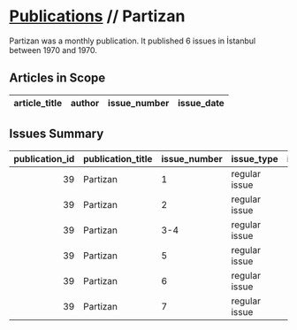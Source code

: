 # [Publications](firstlevel_publications.md) // Partizan

Partizan was a monthly publication. It published 6 issues in İstanbul between 1970 and 1970.

## Articles in Scope

| article_title   | author   | issue_number   | issue_date   |
|-----------------|----------|----------------|--------------|

## Issues Summary

|   publication_id | publication_title   | issue_number   | issue_type    |   issue_year |   issue_month |   issue_day |   printing_house_name |
|-----------------:|:--------------------|:---------------|:--------------|-------------:|--------------:|------------:|----------------------:|
|               39 | Partizan            | 1              | regular issue |         1970 |             5 |           1 |                   nan |
|               39 | Partizan            | 2              | regular issue |         1970 |             5 |          15 |                   nan |
|               39 | Partizan            | 3-4            | regular issue |         1970 |             6 |           1 |                   nan |
|               39 | Partizan            | 5              | regular issue |         1970 |             8 |         nan |                   nan |
|               39 | Partizan            | 6              | regular issue |         1970 |             9 |         nan |                   nan |
|               39 | Partizan            | 7              | regular issue |         1970 |            12 |         nan |                   nan |